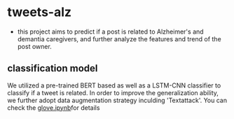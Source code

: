 # tweets-alz
- this project aims to predict if a post is related to Alzheimer's and demantia caregivers, and further analyze the features and trend of the post owner.
## classification model
We utilized a pre-trained BERT based as well as a LSTM-CNN classifier to classify if a tweet is related. In order to improve the generalization ability, we further adopt data augmentation strategy inculding 'Textattack'. You can check the [glove.ipynb]([https://pages.github.com/](https://github.com/kzeng4/tweets-alz/blob/main/glove.ipynb)https://github.com/kzeng4/tweets-alz/blob/main/glove.ipynb)for details 
